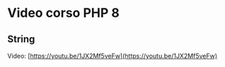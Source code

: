 # Video corso PHP 8

## String

Video: [https://youtu.be/1JX2Mf5veFw](https://youtu.be/1JX2Mf5veFw)
